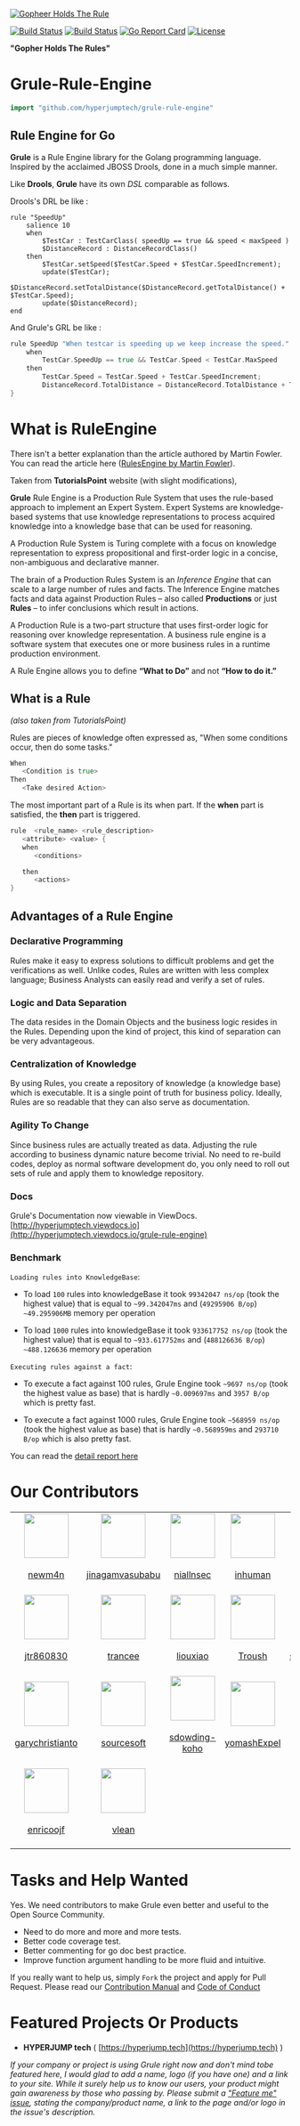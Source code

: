 
[![Gopheer Holds The Rule](https://github.com/hyperjumptech/grule-rule-engine/blob/master/gopher-grule.png?raw=true)](https://github.com/hyperjumptech/grule-rule-engine/blob/master/gopher-grule.png?raw=true)

[![Build Status](https://travis-ci.org/hyperjumptech/grule-rule-engine.svg?branch=master)](https://travis-ci.org/hyperjumptech/grule-rule-engine)
[![Build Status](https://circleci.com/gh/hyperjumptech/grule-rule-engine.svg?style=svg)](https://circleci.com/gh/hyperjumptech/grule-rule-engine)
[![Go Report Card](https://goreportcard.com/badge/github.com/hyperjumptech/grule-rule-engine)](https://goreportcard.com/report/github.com/hyperjumptech/grule-rule-engine)
[![License](https://img.shields.io/badge/License-Apache%202.0-blue.svg)](https://opensource.org/licenses/Apache-2.0)

__"Gopher Holds The Rules"__

# Grule-Rule-Engine

```go
import "github.com/hyperjumptech/grule-rule-engine"
```

## Rule Engine for Go

**Grule** is a Rule Engine library for the Golang programming language. Inspired by the acclaimed JBOSS Drools, done in a much simple manner.

Like **Drools**, **Grule** have its own *DSL* comparable as follows.

Drools's DRL be like :

```drool
rule "SpeedUp"
    salience 10
    when
        $TestCar : TestCarClass( speedUp == true && speed < maxSpeed )
        $DistanceRecord : DistanceRecordClass()
    then
        $TestCar.setSpeed($TestCar.Speed + $TestCar.SpeedIncrement);
        update($TestCar);
        $DistanceRecord.setTotalDistance($DistanceRecord.getTotalDistance() + $TestCar.Speed);
        update($DistanceRecord);
end
```

And Grule's GRL be like :

```go
rule SpeedUp "When testcar is speeding up we keep increase the speed." salience 10  {
    when
        TestCar.SpeedUp == true && TestCar.Speed < TestCar.MaxSpeed
    then
        TestCar.Speed = TestCar.Speed + TestCar.SpeedIncrement;
        DistanceRecord.TotalDistance = DistanceRecord.TotalDistance + TestCar.Speed;
}
```

# What is RuleEngine

There isn't a better explanation than the article authored by Martin Fowler. You can read the article here ([RulesEngine by Martin Fowler](https://martinfowler.com/bliki/RulesEngine.html)).

Taken from **TutorialsPoint** website (with slight modifications),

**Grule** Rule Engine is a Production Rule System that uses the rule-based approach to implement an Expert System. Expert Systems are knowledge-based systems that use knowledge representations to process acquired knowledge into a knowledge base that can be used for reasoning.

A Production Rule System is Turing complete with a focus on knowledge representation to express propositional and first-order logic in a concise, non-ambiguous and declarative manner.

The brain of a Production Rules System is an *Inference Engine* that can scale to a large number of rules and facts. The Inference Engine matches facts and data against Production Rules – also called **Productions** or just **Rules** – to infer conclusions which result in actions.

A Production Rule is a two-part structure that uses first-order logic for reasoning over knowledge representation. A business rule engine is a software system that executes one or more business rules in a runtime production environment.

A Rule Engine allows you to define **“What to Do”** and not **“How to do it.”**

## What is a Rule

*(also taken from TutorialsPoint)*

Rules are pieces of knowledge often expressed as, "When some conditions occur, then do some tasks."

```go
When
   <Condition is true>
Then
   <Take desired Action>
```

The most important part of a Rule is its when part. If the **when** part is satisfied, the **then** part is triggered.

```go
rule  <rule_name> <rule_description>
   <attribute> <value> {
   when
      <conditions>

   then
      <actions>
}
```

## Advantages of a Rule Engine

### Declarative Programming

Rules make it easy to express solutions to difficult problems and get the verifications as well. Unlike codes, Rules are written with less complex language; Business Analysts can easily read and verify a set of rules.

### Logic and Data Separation

The data resides in the Domain Objects and the business logic resides in the Rules. Depending upon the kind of project, this kind of separation can be very advantageous.

### Centralization of Knowledge

By using Rules, you create a repository of knowledge (a knowledge base) which is executable. It is a single point of truth for business policy. Ideally, Rules are so readable that they can also serve as documentation.

### Agility To Change

Since business rules are actually treated as data. Adjusting the rule according to business dynamic nature become trivial. No need to re-build codes, deploy as normal software development do, you only need to roll out sets of rule and apply them to knowledge repository.

### Docs

Grule's Documentation now viewable in ViewDocs. [http://hyperjumptech.viewdocs.io](http://hyperjumptech.viewdocs.io/grule-rule-engine)

### Benchmark
`Loading rules into KnowledgeBase`:

* To load `100` rules into knowledgeBase it took `99342047 ns/op` (took the highest value) that is equal to `~99.342047ms` and (`49295906 B/op`) `~49.295906MB` memory per operation

* To load `1000` rules into knowledgeBase it took `933617752 ns/op` (took the highest value) that is equal to `~933.617752ms` and (`488126636 B/op`) `~488.126636` memory per operation

`Executing rules against a fact`:

* To execute a fact against 100 rules, Grule Engine took `~9697 ns/op` (took the highest value as base) that is hardly `~0.009697ms` and `3957 B/op` which is pretty fast.

* To execute a fact against 1000 rules, Grule Engine took `~568959 ns/op` (took the highest value as base) that is hardly `~0.568959ms` and `293710 B/op` which is also pretty fast.


You can read the [detail report here](docs/Benchmarking_en.md)

# Our Contributors


<table width="100%">
<tr><td align="center"><a href="https://github.com/newm4n"><img width="80px" height="80px" src="https://avatars3.githubusercontent.com/u/3471399?v=4"><br><br>newm4n</a><br><br></td>
<td align="center"><a href="https://github.com/jinagamvasubabu"><img width="80px" height="80px" src="https://avatars1.githubusercontent.com/u/8560620?v=4"><br><br>jinagamvasubabu</a><br><br></td>
<td align="center"><a href="https://github.com/niallnsec"><img width="80px" height="80px" src="https://avatars3.githubusercontent.com/u/21335031?v=4"><br><br>niallnsec</a><br><br></td>
<td align="center"><a href="https://github.com/inhuman"><img width="80px" height="80px" src="https://avatars0.githubusercontent.com/u/2518263?v=4"><br><br>inhuman</a><br><br></td>
<td align="center"><a href="https://github.com/ariya"><img width="80px" height="80px" src="https://avatars1.githubusercontent.com/u/7288?v=4"><br><br>ariya</a><br><br></td>
<td align="center"><a href="https://github.com/sapiderman"><img width="80px" height="80px" src="https://avatars1.githubusercontent.com/u/964106?v=4"><br><br>sapiderman</a><br><br></td>
</tr>
<tr>
<td align="center"><a href="https://github.com/jtr860830"><img width="80px" height="80px" src="https://avatars1.githubusercontent.com/u/13183797?v=4"><br><br>jtr860830</a><br><br></td>
<td align="center"><a href="https://github.com/trancee"><img width="80px" height="80px" src="https://avatars0.githubusercontent.com/u/1520623?v=4"><br><br>trancee</a><br><br></td>
<td align="center"><a href="https://github.com/liouxiao"><img width="80px" height="80px" src="https://avatars2.githubusercontent.com/u/3435699?v=4"><br><br>liouxiao</a><br><br></td>
<td align="center"><a href="https://github.com/Troush"><img width="80px" height="80px" src="https://avatars0.githubusercontent.com/u/1163074?v=4"><br><br>Troush</a><br><br></td>
<td align="center"><a href="https://github.com/shanhuhai5739"><img width="80px" height="80px" src="https://avatars3.githubusercontent.com/u/3794113?v=4"><br><br>shanhuhai5739</a><br><br></td>
<td align="center"><a href="https://github.com/derekwyatt"><img width="80px" height="80px" src="https://avatars3.githubusercontent.com/u/62324?v=4"><br><br>derekwyatt</a><br><br></td>
</tr>
<tr>
<td align="center"><a href="https://github.com/garychristianto"><img width="80px" height="80px" src="https://avatars1.githubusercontent.com/u/50298986?v=4"><br><br>garychristianto</a><br><br></td>
<td align="center"><a href="https://github.com/sourcesoft"><img width="80px" height="80px" src="https://avatars2.githubusercontent.com/u/608906?v=4"><br><br>sourcesoft</a><br><br></td>
<td align="center"><a href="https://github.com/sdowding-koho"><img width="80px" height="80px" src="https://avatars3.githubusercontent.com/u/62896133?v=4"><br><br>sdowding-koho</a><br><br></td>
<td align="center"><a href="https://github.com/yomashExpel"><img width="80px" height="80px" src="https://avatars3.githubusercontent.com/u/25300754?v=4"><br><br>yomashExpel</a><br><br></td>
<td align="center"><a href="https://github.com/avisdsouza"><img width="80px" height="80px" src="https://avatars1.githubusercontent.com/u/8979874?v=4"><br><br>avisdsouza</a><br><br></td>
<td align="center"><a href="https://github.com/zct"><img width="80px" height="80px" src="https://avatars3.githubusercontent.com/u/4023051?v=4"><br><br>zct</a><br><br></td>
</tr>
<tr>
<td align="center"><a href="https://github.com/enricoojf"><img width="80px" height="80px" src="https://avatars2.githubusercontent.com/u/17194541?v=4"><br><br>enricoojf</a><br><br></td>
<td align="center"><a href="https://github.com/vlean"><img width="80px" height="80px" src="https://avatars1.githubusercontent.com/u/7309530?v=4"><br><br>vlean</a><br><br></td>
</tr>
</table>





# Tasks and Help Wanted

Yes. We need contributors to make Grule even better and useful to the Open Source Community.

* Need to do more and more and more tests.
* Better code coverage test.
* Better commenting for go doc best practice.
* Improve function argument handling to be more fluid and intuitive.

If you really want to help us, simply `Fork` the project and apply for Pull Request.
Please read our [Contribution Manual](CONTRIBUTING.md) and [Code of Conduct](CODE_OF_CONDUCTS.md)

# Featured Projects Or Products

- **HYPERJUMP tech** ( [https://hyperjump.tech](https://hyperjump.tech) )

<i>If your company or project is using Grule right now
and don't mind tobe featured here, I would glad to add a name, logo (if you have one) and a link to your site.
While it surely help us to know our users, your product might gain awareness by those who passing by.
Please submit a ["Feature me" issue](https://github.com/hyperjumptech/grule-rule-engine/issues/new), 
stating the company/product name, a link to the page and/or logo in the issue's description. </i>

